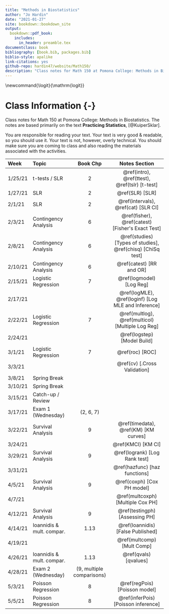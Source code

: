 ```yaml
--- 
title: "Methods in Biostatistics"
author: "Jo Hardin"
date: "2021-01-27"
site: bookdown::bookdown_site
output:
  bookdown::pdf_book:
    includes:
      in_header: preamble.tex
documentclass: book
bibliography: [book.bib, packages.bib]
biblio-style: apalike
link-citations: yes
github-repo: hardin47/website/Math150/
description: "Class notes for Math 150 at Pomona College: Methods in Biostatistics.  The notes are based primarily on the text Practicing Statistics, Kuiper and Sklar"
---
```


\newcommand{\logit}{\mathrm{logit}}

# Class Information {-}

Class notes for Math 150 at Pomona College: Methods in Biostatistics.  The notes are based primarily on the text **Practicing Statistics**, [@KuiperSklar].


You are responsible for reading your text.  Your text is very good & readable, so you should use it.  Your text is not, however, overly technical.  You should make sure you are coming to class and also reading the materials associated with the activities. 













| Week    	| Topic                      	|  Book Chp   	|   Notes Section |
|:---------	|:---------------------------	|:----------------:	|:----------------:	|
| 1/25/21 	| t-tests / SLR  | 2 | \@ref(intro), \@ref(ttest), \@ref(tslr) [t-test] |
| 1/27/21 	| SLR | 2 |  \@ref(SLR) [SLR]   |
| 2/1/21 	| SLR | 2 | \@ref(intervals), \@ref(cat) [SLR CI] |
| 2/3/21  	| Contingency Analysis | 6 | \@ref(fisher), \@ref(catest)   [Fisher's Exact Test] |
| 2/8/21 	| Contingency Analysis | 6 |  \@ref(studies) [Types of studies], \@ref(chisq) [ChiSq test]
| 2/10/21 	| Contingency Analysis | 6 | \@ref(catest) [RR and OR] |
| 2/15/21 	| Logistic Regression | 7 | \@ref(logmodel) [Log Reg] |
| 2/17/21 	| | | \@ref(logMLE), \@ref(loginf) [Log MLE and Inference] |
| 2/22/21 	| Logistic Regression | 7 | \@ref(multlog), \@ref(multicol) [Multiple Log Reg] |
| 2/24/21 	| | | \@ref(logstep) [Model Build] |
| 3/1/21  	| Logistic Regression | 7 | \@ref(roc) [ROC] |
| 3/3/21  	| | | \@ref(cv)   [.Cross Validation] | 
| 3/8/21 	| Spring Break | |
| 3/10/21 	| Spring Break |  	|
| 3/15/21 	| Catch-up / Review | |
| 3/17/21 	| Exam 1 (Wednesday) |  (2, 6, 7) 	|
| 3/22/21 	| Survival Analysis | 9 | \@ref(timedata), \@ref(KM) [KM curves] |
| 3/24/21 	| | | \@ref(KMCI) [KM CI]  |
| 3/29/21  	| Survival Analysis | 9 |  \@ref(logrank)  [Log Rank test]|
| 3/31/21  	| | |  \@ref(hazfunc) [haz functions] |
| 4/5/21  	| Survival Analysis | 9 | \@ref(coxph) [Cox PH model] |
| 4/7/21  	| | | \@ref(multcoxph) [Multiple Cox PH]  |
| 4/12/21 	| Survival Analysis | 9 |  \@ref(testingph) [Assessing PH] |
| 4/14/21 	| Ioannidis & mult. compar. | 1.13 | \@ref(Ioannidis) [False Published]
| 4/19/21 	| |  | \@ref(multcomp) [Mult Comp]
| 4/26/21 	| Ioannidis & mult. compar. | 1.13 | \@ref(qvals) [qvalues]
| 4/28/21 	| Exam 2 (Wednesday) |  (9, multiple comparisons) 	|
| 5/3/21 	| Poisson Regression | 8 | \@ref(regPois) [Poisson model]
| 5/5/21  	| Poisson Regression | 8 | \@ref(inferPois) [Poisson inference]
